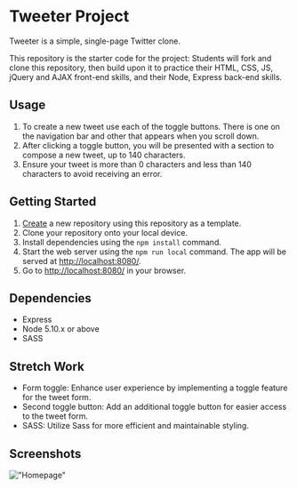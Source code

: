# Tweeter Project

Tweeter is a simple, single-page Twitter clone.

This repository is the starter code for the project: Students will fork and clone this repository, then build upon it to practice their HTML, CSS, JS, jQuery and AJAX front-end skills, and their Node, Express back-end skills.

## Usage

1. To create a new tweet use each of the toggle buttons. There is one on the navigation bar and other that appears when you scroll down. 
2. After clicking a toggle button, you will be presented with a section to compose a new tweet, up to 140 characters.
3. Ensure your tweet is more than 0 characters and less than 140 characters to avoid receiving an error.


## Getting Started

1. [Create](https://docs.github.com/en/repositories/creating-and-managing-repositories/creating-a-repository-from-a-template) a new repository using this repository as a template.
2. Clone your repository onto your local device.
3. Install dependencies using the `npm install` command.
3. Start the web server using the `npm run local` command. The app will be served at <http://localhost:8080/>.
4. Go to <http://localhost:8080/> in your browser.

## Dependencies

- Express
- Node 5.10.x or above
- SASS

## Stretch Work
- Form toggle: Enhance user experience by implementing a toggle feature for the tweet form.
- Second toggle button: Add an additional toggle button for easier access to the tweet form.
- SASS: Utilize Sass for more efficient and maintainable styling.

## Screenshots 
!["Homepage"]()



